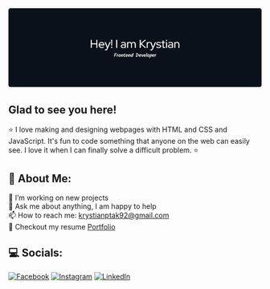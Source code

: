 <img src="guthub_header.png" alt="alt">

## Glad to see you here!   
⭐ I love making and designing webpages with HTML and CSS and JavaScript. It's fun to code something that anyone on the web can easily see. I love it when I can finally solve a difficult problem. ⭐

## 💫 About Me:
🔭  I’m working on new projects<br>💬  Ask me about anything, I am happy to help<br>📫 How to reach me: krystianptak92@gmail.com<br>📝  Checkout my resume <a href="https://www.krystianptak.pl/" target="_blank">Portfolio</a>

## 💻 Socials:
[![Facebook](https://img.shields.io/badge/Facebook-%231877F2.svg?logo=Facebook&logoColor=white)](https://www.facebook.com/profile.php?id=100009847398707) [![Instagram](https://img.shields.io/badge/Instagram-%23E4405F.svg?logo=Instagram&logoColor=white)](https://www.instagram.com/bycwpodrozy/) [![LinkedIn](https://img.shields.io/badge/LinkedIn-%230077B5.svg?logo=linkedin&logoColor=white)](https://linkedin.com/in/krsytian) 



